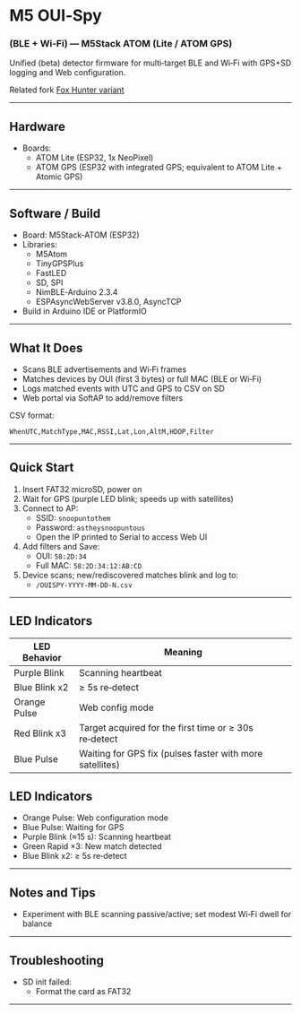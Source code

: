 # M5 OUI‑Spy 
### (BLE + Wi‑Fi) — M5Stack ATOM (Lite / ATOM GPS)

Unified (beta) detector firmware for multi‑target BLE and Wi‑Fi with GPS+SD logging and Web configuration.

Related fork [Fox Hunter variant](https://github.com/lukeswitz/ouispy-foxhunter/tree/main/M5_Atom_Foxhunt)

---

## Hardware

- Boards:
  - ATOM Lite (ESP32, 1x NeoPixel)
  - ATOM GPS (ESP32 with integrated GPS; equivalent to ATOM Lite + Atomic GPS)

---

## Software / Build

- Board: M5Stack‑ATOM (ESP32)
- Libraries:
  - M5Atom
  - TinyGPSPlus
  - FastLED
  - SD, SPI
  - NimBLE‑Arduino 2.3.4
  - ESPAsyncWebServer v3.8.0, AsyncTCP
- Build in Arduino IDE or PlatformIO

---

## What It Does

- Scans BLE advertisements and Wi‑Fi frames
- Matches devices by OUI (first 3 bytes) or full MAC (BLE or Wi‑Fi)
- Logs matched events with UTC and GPS to CSV on SD
- Web portal via SoftAP to add/remove filters

CSV format:
```csv
WhenUTC,MatchType,MAC,RSSI,Lat,Lon,AltM,HDOP,Filter
```

---

## Quick Start

1) Insert FAT32 microSD, power on  
2) Wait for GPS (purple LED blink; speeds up with satellites)  
3) Connect to AP:
   - SSID: `snoopuntothem`
   - Password: `astheysnoopuntous`
   - Open the IP printed to Serial to access Web UI
4) Add filters and Save:
   - OUI: `58:2D:34`
   - Full MAC: `58:2D:34:12:AB:CD`
5) Device scans; new/rediscovered matches blink and log to:
   - `/OUISPY-YYYY-MM-DD-N.csv`

---


## LED Indicators

| LED Behavior | Meaning |
|--------------|---------|
| Purple Blink | Scanning heartbeat |
| Blue Blink x2 | ≥ 5s re‑detect|
| Orange Pulse | Web config mode |
| Red Blink x3 | Target acquired for the first time or ≥ 30s re‑detect |
| Blue Pulse | Waiting for GPS fix (pulses faster with more satellites) |


## LED Indicators

- Orange Pulse: Web configuration mode
- Blue Pulse: Waiting for GPS
- Purple Blink (≈15 s): Scanning heartbeat
- Green Rapid ×3: New match detected 
- Blue Blink x2: ≥ 5s re‑detect
---

## Notes and Tips

- Experiment with BLE scanning passive/active; set modest Wi‑Fi dwell for balance
---

## Troubleshooting

- SD init failed:
   - Format the card as FAT32
  
---
